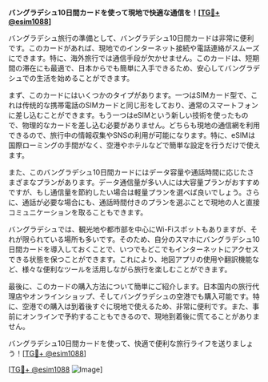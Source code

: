 **バングラデシュ10日間カードを使って現地で快適な通信を！[[TG💪+ @esim1088](https://t.me/s/esim1088)]**

バングラデシュ旅行の準備として、バングラデシュ10日間カードは非常に便利です。このカードがあれば、現地でのインターネット接続や電話連絡がスムーズにできます。特に、海外旅行では通信手段が欠かせません。このカードは、短期間の滞在にも最適で、日本からでも簡単に入手できるため、安心してバングラデシュでの生活を始めることができます。

まず、このカードにはいくつかのタイプがあります。一つはSIMカード型で、これは传统的な携帯電話のSIMカードと同じ形をしており、通常のスマートフォンに差し込むことができます。もう一つはeSIMという新しい技術を使ったもので、物理的なカードを差し込む必要がありません。どちらも現地の通信網を利用できるので、旅行中の情報収集やSNSの利用が可能になります。特に、eSIMは国際ローミングの手間がなく、空港やホテルなどで簡単な設定を行うだけで使えます。

また、このバングラデシュ10日間カードにはデータ容量や通話時間に応じたさまざまなプランがあります。データ通信量が多い人には大容量プランがおすすめですが、もし通信量を節約したい場合は軽量プランを選べば良いでしょう。さらに、通話が必要な場合にも、通話時間付きのプランを選ぶことで現地の人と直接コミュニケーションを取ることもできます。

バングラデシュでは、観光地や都市部を中心にWi-Fiスポットもありますが、それが限られている場所も多いです。そのため、自分のスマホにバングラデシュ10日間カードを導入しておくことで、いつでもどこでもインターネットにアクセスできる状態を保つことができます。これにより、地図アプリの使用や翻訳機能など、様々な便利なツールを活用しながら旅行を楽しむことができます。

最後に、このカードの購入方法について簡単にご紹介します。日本国内の旅行代理店やオンラインショップ、そしてバングラデシュの空港でも購入可能です。特に、空港での購入は到着後すぐに現地で使えるため、非常に便利です。また、事前にオンラインで予約することもできるので、現地到着後に慌てることがありません。

バングラデシュ10日間カードを使って、快適で便利な旅行ライフを送りましょう！[[TG💪+ @esim1088](https://t.me/s/esim1088)]

[[TG💪+ @esim1088](https://t.me/s/esim1088) ![Image](https://i.postimg.cc/Y0z9fWf4/image.png)]